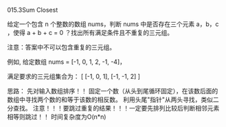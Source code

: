 015.3Sum Closest

给定一个包含 n 个整数的数组 nums，判断 nums 中是否存在三个元素 a，b，c ，使得 a + b + c = 0 ？找出所有满足条件且不重复的三元组。

注意：答案中不可以包含重复的三元组。

例如, 给定数组 nums = [-1, 0, 1, 2, -1, -4]，

满足要求的三元组集合为：
[
  [-1, 0, 1],
  [-1, -1, 2]
]


思路：
先对输入数组排序！！
固定一个数（从头到尾循环固定），在该数后面的数组中寻找两个数的和等于该数的相反数。
利用头尾"指针"从两头寻找，类似二分查找。
注意！！！要跳过重复的结果！！！一定要先排列比较后判断相邻元素相等则跳过！！
时间复杂度为O(n*n)